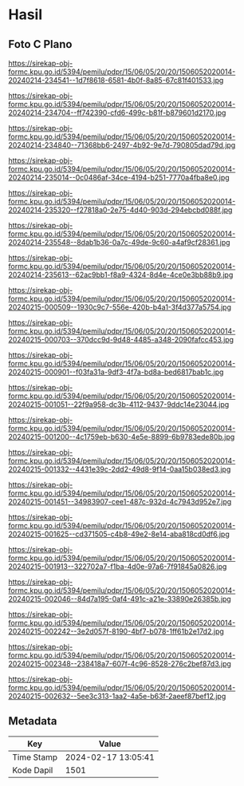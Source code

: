 # Hasil

## Foto C Plano

https://sirekap-obj-formc.kpu.go.id/5394/pemilu/pdpr/15/06/05/20/20/1506052020014-20240214-234541--1d7f8618-6581-4b0f-8a85-67c81f401533.jpg

https://sirekap-obj-formc.kpu.go.id/5394/pemilu/pdpr/15/06/05/20/20/1506052020014-20240214-234704--ff742390-cfd6-499c-b81f-b879601d2170.jpg

https://sirekap-obj-formc.kpu.go.id/5394/pemilu/pdpr/15/06/05/20/20/1506052020014-20240214-234840--71368bb6-2497-4b92-9e7d-790805dad79d.jpg

https://sirekap-obj-formc.kpu.go.id/5394/pemilu/pdpr/15/06/05/20/20/1506052020014-20240214-235014--0c0486af-34ce-4194-b251-7770a4fba8e0.jpg

https://sirekap-obj-formc.kpu.go.id/5394/pemilu/pdpr/15/06/05/20/20/1506052020014-20240214-235320--f27818a0-2e75-4d40-903d-294ebcbd088f.jpg

https://sirekap-obj-formc.kpu.go.id/5394/pemilu/pdpr/15/06/05/20/20/1506052020014-20240214-235548--8dab1b36-0a7c-49de-9c60-a4af9cf28361.jpg

https://sirekap-obj-formc.kpu.go.id/5394/pemilu/pdpr/15/06/05/20/20/1506052020014-20240214-235613--62ac9bb1-f8a9-4324-8d4e-4ce0e3bb88b9.jpg

https://sirekap-obj-formc.kpu.go.id/5394/pemilu/pdpr/15/06/05/20/20/1506052020014-20240215-000509--1930c9c7-556e-420b-b4a1-3f4d377a5754.jpg

https://sirekap-obj-formc.kpu.go.id/5394/pemilu/pdpr/15/06/05/20/20/1506052020014-20240215-000703--370dcc9d-9d48-4485-a348-2090fafcc453.jpg

https://sirekap-obj-formc.kpu.go.id/5394/pemilu/pdpr/15/06/05/20/20/1506052020014-20240215-000901--f03fa31a-9df3-4f7a-bd8a-bed6817bab1c.jpg

https://sirekap-obj-formc.kpu.go.id/5394/pemilu/pdpr/15/06/05/20/20/1506052020014-20240215-001051--22f9a958-dc3b-4112-9437-9ddc14e23044.jpg

https://sirekap-obj-formc.kpu.go.id/5394/pemilu/pdpr/15/06/05/20/20/1506052020014-20240215-001200--4c1759eb-b630-4e5e-8899-6b9783ede80b.jpg

https://sirekap-obj-formc.kpu.go.id/5394/pemilu/pdpr/15/06/05/20/20/1506052020014-20240215-001332--4431e39c-2dd2-49d8-9f14-0aa15b038ed3.jpg

https://sirekap-obj-formc.kpu.go.id/5394/pemilu/pdpr/15/06/05/20/20/1506052020014-20240215-001451--34983907-cee1-487c-932d-4c7943d952e7.jpg

https://sirekap-obj-formc.kpu.go.id/5394/pemilu/pdpr/15/06/05/20/20/1506052020014-20240215-001625--cd371505-c4b8-49e2-8e14-aba818cd0df6.jpg

https://sirekap-obj-formc.kpu.go.id/5394/pemilu/pdpr/15/06/05/20/20/1506052020014-20240215-001913--322702a7-f1ba-4d0e-97a6-7f91845a0826.jpg

https://sirekap-obj-formc.kpu.go.id/5394/pemilu/pdpr/15/06/05/20/20/1506052020014-20240215-002046--84d7a195-0af4-491c-a21e-33890e26385b.jpg

https://sirekap-obj-formc.kpu.go.id/5394/pemilu/pdpr/15/06/05/20/20/1506052020014-20240215-002242--3e2d057f-8190-4bf7-b078-1ff61b2e17d2.jpg

https://sirekap-obj-formc.kpu.go.id/5394/pemilu/pdpr/15/06/05/20/20/1506052020014-20240215-002348--238418a7-607f-4c96-8528-276c2bef87d3.jpg

https://sirekap-obj-formc.kpu.go.id/5394/pemilu/pdpr/15/06/05/20/20/1506052020014-20240215-002632--5ee3c313-1aa2-4a5e-b63f-2aeef87bef12.jpg


## Metadata

| Key        | Value               |
| ---------- | ------------------- |
| Time Stamp | 2024-02-17 13:05:41 |
| Kode Dapil | 1501                |



